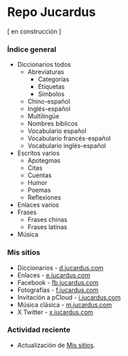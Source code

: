 # Repo Jucardus

[ en construcción ]

### Índice general

* Diccionarios todos
  * Abreviaturas
    * Categorías
    * Etiquetas
    * Símbolos
  * Chino-español
  * Inglés-español
  * Multilingüe
  * Nombres bíblicos
  * Vocabulario español
  * Vocabulario francés-español
  * Vocabulario inglés-español
* Escritos varios
  * Apotegmas
  * Citas
  * Cuentas
  * Humor
  * Poemas
  * Reflexiones
* Enlaces varios
* Frases
  * Frases chinas
  * Frases latinas
* Música

### Mis sitios

* Diccionarios - [d.jucardus.com](https://d.jucardus.com)
* Enlaces - [e.jucardus.com](https://e.jucardus.com)
* Facebook - [fb.jucardus.com](https://fb.jucardus.com)
* Fotografías - [f.jucardus.com](https://f.jucardus.com)
* Invitación a pCloud - [i.jucardus.com](https://i.jucardus.com)
* Música clásica - [m.jucardus.com](https://m.jucardus.com)
* X Twitter - [x.jucardus.com](https://x.jucardus.com)

### Actividad reciente

* Actualización de [Mis sitios](https://github.com/jucardus/repo/blob/main/index.md#mis-sitios).
